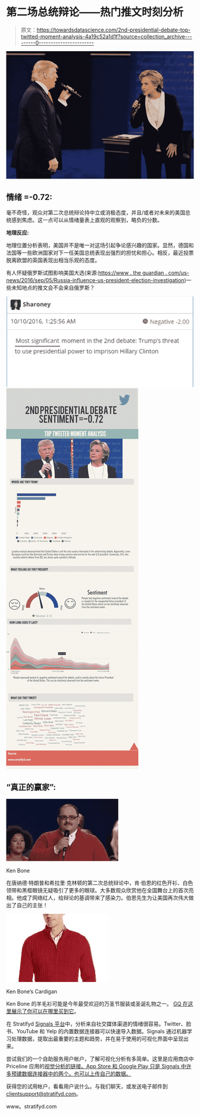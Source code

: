 # 第二场总统辩论——热门推文时刻分析

> 原文：<https://towardsdatascience.com/2nd-presidential-debate-top-twitted-moment-analysis-4a19c52a1d1f?source=collection_archive---------0----------------------->

![](img/d91481782522728d1131dd37c418d375.png)

## **情绪** =-0.72:

毫不奇怪，观众对第二次总统辩论持中立或消极态度，并且/或者对未来的美国总统感到焦虑。这一点可以从情绪量表上直观的观察到，略负的分数。

**地理反应:**

地理位置分析表明，美国并不是唯一对这场引起争论感兴趣的国家。显然，德国和法国等一些欧洲国家对下一任美国总统表现出强烈的担忧和担心。相反，最近投票脱离欧盟的英国表现出相当乐观的态度。

有人怀疑俄罗斯试图影响美国大选(来源:[https://www . the guardian . com/us-news/2016/sep/05/Russia-influence-us-president-election-investigation](https://www.theguardian.com/us-news/2016/sep/05/russia-influence-us-presidential-election-investigation))一些未知地点的推文会不会来自俄罗斯？

![](img/a2b51072b46642875882b04fa9083ea3.png)![](img/c424cb19ad86dccfc0afc9de563264a5.png)

## “真正的赢家”:

![](img/05f2ac3bd5f9b4335aaa15c31a03cc96.png)

Ken Bone

在唐纳德·特朗普和希拉里·克林顿的第二次总统辩论中，肯·伯恩的红色开衫、白色领带和黑框眼镜无疑吸引了更多的眼球。大多数观众欣赏他在全国舞台上的首次亮相。他成了网络红人，给辩论的基调带来了感染力。伯恩先生为让美国再次伟大做出了自己的主张！

![](img/bd6dd02ec99d0162f9531db7bc69c816.png)

Ken Bone’s Cardigan

Ken Bone 的羊毛衫可能是今年最受欢迎的万圣节服装或圣诞礼物之一。 [GQ 在这里展示了你可以在哪里买到它](http://www.gq.com/story/we-found-ken-bone-red-debate-sweater)。

在 Stratifyd [Signals 平台](http://stratifyd.com)中，分析来自社交媒体渠道的情绪很容易。Twitter、脸书、YouTube 和 Yelp 的内置数据连接器可以快速导入数据。Signals 通过机器学习处理数据，提取出最重要的主题和趋势，并在易于使用的可视化界面中呈现出来。

尝试我们的一个自助服务用户帐户，了解可视化分析有多简单。这里是应用商店中 Priceline 应用的[视觉分析的链接。App Store 和 Google Play 只是 Signals 中许多预建数据连接器中的两个。也可以上传自己的数据。](https://signals.stratifyd.com/explorer.html?d=57c4af8576eabf0700bd387a&jq=%5B%5D&t=8iCRUyVb1%2FKBFinpsnMObfA270mIY8yuUG9%2B6TKBdyITRNQQ)

获得您的试用帐户，看看用户说什么。与我们聊天，或发送电子邮件到 clientsupport@stratifyd.com。

www。stratifyd.com